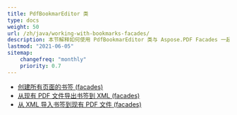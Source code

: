 ```yaml
---
title: PdfBookmarEditor 类
type: docs
weight: 50
url: /zh/java/working-with-bookmarks-facades/
description: 本节解释如何使用 PdfBookmarEditor 类与 Aspose.PDF Facades 一起工作。
lastmod: "2021-06-05"
sitemap:
    changefreq: "monthly"
    priority: 0.7
---
```


- [创建所有页面的书签 (facades)](/pdf/zh/java/create-bookmark/)
- [从现有 PDF 文件导出书签到 XML (facades)](/pdf/zh/java/export-bookmark/)
- [从 XML 导入书签到现有 PDF 文件 (facades)](/pdf/zh/java/import-bookmark/)